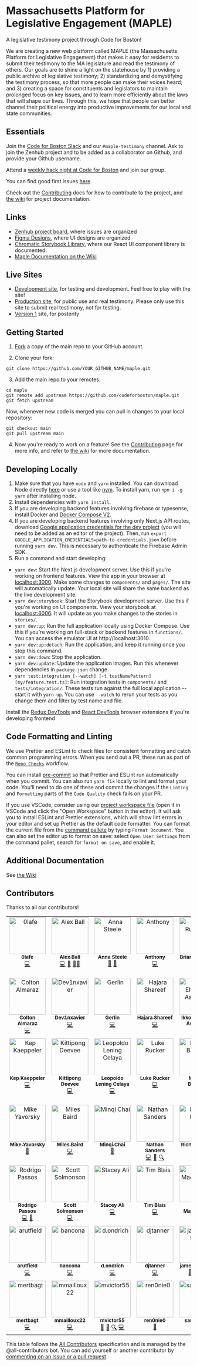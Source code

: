 # Massachusetts Platform for Legislative Engagement (MAPLE)

A legislative testimony project through Code for Boston!

We are creating a new web platform called MAPLE (the Massachusetts Platform for Legislative Engagement) that makes it easy for residents to submit their testimony to the MA legislature and read the testimony of others. Our goals are to shine a light on the statehouse by 1) providing a public archive of legislative testimony; 2) standardizing and demystifying the testimony process, so that more people can make their voices heard; and 3) creating a space for constituents and legislators to maintain prolonged focus on key issues, and to learn more efficiently about the laws that will shape our lives. Through this, we hope that people can better channel their political energy into productive improvements for our local and state communities.

## Essentials

Join the [Code for Boston Slack](https://communityinviter.com/apps/cfb-public/default-badge) and our `#maple-testimony` channel. Ask to join the Zenhub project and to be added as a collaborator on Github, and provide your Github username.

Attend a [weekly hack night at Code for Boston](https://www.meetup.com/code-for-boston/events/) and join our group.

You can find good first issues [here](https://github.com/codeforboston/maple/issues?q=is%3Aopen+is%3Aissue+label%3A%22good+first+issue%22).

Check out the [Contributing](./Contributing.md) docs for how to contribute to the project, and [the wiki](https://github.com/codeforboston/maple/wiki) for project documentation.

## Links

- [Zenhub project board](https://app.zenhub.com/workspaces/design-and-development-629389aa02e9d200139c90b8/board), where issues are organized
- [Figma Designs](<https://www.figma.com/file/oMNmgiqDGTMco2v54gOW3b/MAPLE-Soft-Launch-(Mar-2023)?t=N7wquH4vslGiB1tK-0>), where UI designs are organized
- [Chromatic Storybook Library](https://www.chromatic.com/library?appId=634f3926f2a0d0f0195eefd7&branch=main), where our React UI component library is documented.
- [Maple Documentation on the Wiki](https://github.com/codeforboston/maple/wiki)

## Live Sites

- [Development site](https://maple-dev.vercel.app/), for testing and development. Feel free to play with the site!
- [Production site](https://mapletestimony.org), for public use and real testimony. Please only use this site to submit real testimony, not for testing.
- [Version 1](https://goodgovproject.com/) site, for posterity

## Getting Started

1. [Fork](https://docs.github.com/en/github/getting-started-with-github/fork-a-repo) a copy of the main repo to your GitHub account.

2. Clone your fork:

```
git clone https://github.com/YOUR_GITHUB_NAME/maple.git
```

3. Add the main repo to your remotes:

```
cd maple
git remote add upstream https://github.com/codeforboston/maple.git
git fetch upstream
```

Now, whenever new code is merged you can pull in changes to your local repository:

```
git checkout main
git pull upstream main
```

4. Now you're ready to work on a feature! See the [Contributing](./Contributing.md) page for more info, and refer to [the wiki](https://github.com/codeforboston/maple/wiki) for more documentation.

## Developing Locally

1. Make sure that you have `node` and `yarn` installed. You can download Node directly [here](https://nodejs.org/en/download/) or use a tool like [nvm](https://github.com/nvm-sh/nvm). To install yarn, run `npm i -g yarn` after installing node.
2. Install dependencies with `yarn install`.
3. If you are developing backend features involving firebase or typesense, install Docker and [Docker Compose V2](https://docs.docker.com/compose/install/).
4. If you are developing backend features involving only Next.js API routes, download [Google application credentials for the dev project](https://console.firebase.google.com/u/0/project/digital-testimony-dev/settings/serviceaccounts/adminsdk) (you will need to be added as an editor of the project). Then, run `export GOOGLE_APPLICATION_CREDENTIALS=path-to-credentials.json` before running `yarn dev`. This is necessary to authenticate the Firebase Admin SDK.
5. Run a command and start developing:

- `yarn dev`: Start the Next.js development server. Use this if you're working on frontend features. View the app in your browser at [localhost:3000](http://localhost:3000). Make some changes to `components/` and `pages/`. The site will automatically update. Your local site will share the same backend as the live development site.
- `yarn dev:storybook`: Start the Storybook development server. Use this if you're working on UI components. View your storybook at [localhost:6006](http://localhost:6006). It will update as you make changes to the stories in `stories/`.
- `yarn dev:up`: Run the full application locally using Docker Compose. Use this if you're working on full-stack or backend features in `functions/`. You can access the emulator UI at http://localhost:3010.
- `yarn dev:up:detach`: Run the application, and keep it running once you stop this command.
- `yarn dev:down`: Stop the application.
- `yarn dev:update`: Update the application images. Run this whenever dependencies in `package.json` change.
- `yarn test:integration [--watch] [-t testNamePattern] [my/feature.test.ts]`: Run integration tests in `components/` and `tests/integration/`. These tests run against the full local application -- start it with `yarn up`. You can use `--watch` to rerun your tests as you change them and filter by test name and file.

Install the [Redux DevTools](https://chrome.google.com/webstore/detail/redux-devtools/lmhkpmbekcpmknklioeibfkpmmfibljd) and [React DevTools](https://chrome.google.com/webstore/detail/react-developer-tools/fmkadmapgofadopljbjfkapdkoienihi) browser extensions if you're developing frontend

## Code Formatting and Linting

We use Prettier and ESLint to check files for consistent formatting and catch common programming errors. When you send out a PR, these run as part of the [`Repo Checks`](https://github.com/codeforboston/maple/actions/workflows/repo-checks.yml) workflow.

You can install [pre-commit](https://pre-commit.com/) so that Prettier and ESLint run automatically when you commit. You can also run `yarn fix` locally to lint and format your code. You'll need to do one of these and commit the changes if the `Linting` and `Formatting` parts of the `Code Quality` check fails on your PR.

If you use VSCode, consider using our [project workspace file](https://github.com/codeforboston/maple/blob/main/project.code-workspace) (open it in VSCode and click the "Open Workspace" button in the editor). It will ask you to install ESLint and Prettier extensions, which will show lint errors in your editor and set up Prettier as the default code formatter. You can format the current file from the [command pallete](https://code.visualstudio.com/docs/getstarted/userinterface#_command-palette) by typing `Format Document`. You can also set the editor up to format on save: select `Open User Settings` from the command pallet, search for `format on save`, and enable it.

## Additional Documentation

See [the Wiki](https://github.com/codeforboston/maple/wiki)

## Contributors

Thanks to all our contributors!

<!-- ALL-CONTRIBUTORS-LIST:START - Do not remove or modify this section -->
<!-- prettier-ignore-start -->
<!-- markdownlint-disable -->
<table>
  <tbody>
    <tr>
      <td align="center" valign="top" width="14.28%"><a href="https://github.com/0lafe"><img src="https://avatars.githubusercontent.com/u/21280852?v=4?s=100" width="100px;" alt="0lafe"/><br /><sub><b>0lafe</b></sub></a><br /><a href="https://github.com/codeforboston/maple/commits?author=0lafe" title="Code">💻</a></td>
      <td align="center" valign="top" width="14.28%"><a href="https://github.com/alexjball"><img src="https://avatars.githubusercontent.com/u/8595776?v=4?s=100" width="100px;" alt="Alex Ball"/><br /><sub><b>Alex Ball</b></sub></a><br /><a href="https://github.com/codeforboston/maple/commits?author=alexjball" title="Code">💻</a> <a href="https://github.com/codeforboston/maple/pulls?q=is%3Apr+reviewed-by%3Aalexjball" title="Reviewed Pull Requests">👀</a> <a href="#mentoring-alexjball" title="Mentoring">🧑‍🏫</a></td>
      <td align="center" valign="top" width="14.28%"><a href="https://github.com/AnnaKSteele"><img src="https://avatars.githubusercontent.com/u/6483197?v=4?s=100" width="100px;" alt="Anna Steele"/><br /><sub><b>Anna Steele</b></sub></a><br /><a href="#business-AnnaKSteele" title="Business development">💼</a> <a href="#projectManagement-AnnaKSteele" title="Project Management">📆</a></td>
      <td align="center" valign="top" width="14.28%"><a href="https://github.com/Tcoding12"><img src="https://avatars.githubusercontent.com/u/78769953?v=4?s=100" width="100px;" alt="Anthony "/><br /><sub><b>Anthony </b></sub></a><br /><a href="https://github.com/codeforboston/maple/commits?author=Tcoding12" title="Code">💻</a></td>
      <td align="center" valign="top" width="14.28%"><a href="https://bhrutledge.com/"><img src="https://avatars.githubusercontent.com/u/1326704?v=4?s=100" width="100px;" alt="Brian Rutledge"/><br /><sub><b>Brian Rutledge</b></sub></a><br /><a href="https://github.com/codeforboston/maple/commits?author=bhrutledge" title="Code">💻</a></td>
      <td align="center" valign="top" width="14.28%"><a href="https://github.com/bhinebaugh"><img src="https://avatars.githubusercontent.com/u/466561?v=4?s=100" width="100px;" alt="Byron Kent Hinebaugh"/><br /><sub><b>Byron Kent Hinebaugh</b></sub></a><br /><a href="https://github.com/codeforboston/maple/commits?author=bhinebaugh" title="Code">💻</a></td>
      <td align="center" valign="top" width="14.28%"><a href="https://github.com/cbmacd1213"><img src="https://avatars.githubusercontent.com/u/67985403?v=4?s=100" width="100px;" alt="Colin MacDonald"/><br /><sub><b>Colin MacDonald</b></sub></a><br /><a href="https://github.com/codeforboston/maple/commits?author=cbmacd1213" title="Code">💻</a></td>
    </tr>
    <tr>
      <td align="center" valign="top" width="14.28%"><a href="https://github.com/almaraz333"><img src="https://avatars.githubusercontent.com/u/60356596?v=4?s=100" width="100px;" alt="Colton Almaraz"/><br /><sub><b>Colton Almaraz</b></sub></a><br /><a href="https://github.com/codeforboston/maple/commits?author=almaraz333" title="Code">💻</a></td>
      <td align="center" valign="top" width="14.28%"><a href="https://github.com/Dev1nxavier"><img src="https://avatars.githubusercontent.com/u/7763861?v=4?s=100" width="100px;" alt="Dev1nxavier"/><br /><sub><b>Dev1nxavier</b></sub></a><br /><a href="https://github.com/codeforboston/maple/commits?author=Dev1nxavier" title="Code">💻</a></td>
      <td align="center" valign="top" width="14.28%"><a href="https://github.com/gerlinp"><img src="https://avatars.githubusercontent.com/u/68314210?v=4?s=100" width="100px;" alt="Gerlin"/><br /><sub><b>Gerlin</b></sub></a><br /><a href="https://github.com/codeforboston/maple/commits?author=gerlinp" title="Code">💻</a></td>
      <td align="center" valign="top" width="14.28%"><a href="https://hshareef9.github.io/Profile/"><img src="https://avatars.githubusercontent.com/u/101157878?v=4?s=100" width="100px;" alt="Hajara Shareef"/><br /><sub><b>Hajara Shareef</b></sub></a><br /><a href="https://github.com/codeforboston/maple/commits?author=hshareef9" title="Code">💻</a></td>
      <td align="center" valign="top" width="14.28%"><a href="https://bandism.net/"><img src="https://avatars.githubusercontent.com/u/22633385?v=4?s=100" width="100px;" alt="Ikko Eltociear Ashimine"/><br /><sub><b>Ikko Eltociear Ashimine</b></sub></a><br /><a href="https://github.com/codeforboston/maple/commits?author=eltociear" title="Code">💻</a></td>
      <td align="center" valign="top" width="14.28%"><a href="https://github.com/jkoren"><img src="https://avatars.githubusercontent.com/u/67333843?v=4?s=100" width="100px;" alt="Jeff Korenstein"/><br /><sub><b>Jeff Korenstein</b></sub></a><br /><a href="https://github.com/codeforboston/maple/commits?author=jkoren" title="Code">💻</a></td>
      <td align="center" valign="top" width="14.28%"><a href="https://github.com/KY233466"><img src="https://avatars.githubusercontent.com/u/81402259?v=4?s=100" width="100px;" alt="KY233466"/><br /><sub><b>KY233466</b></sub></a><br /><a href="https://github.com/codeforboston/maple/commits?author=KY233466" title="Code">💻</a></td>
    </tr>
    <tr>
      <td align="center" valign="top" width="14.28%"><a href="https://kepweb.dev/"><img src="https://avatars.githubusercontent.com/u/19396186?v=4?s=100" width="100px;" alt="Kep Kaeppeler"/><br /><sub><b>Kep Kaeppeler</b></sub></a><br /><a href="https://github.com/codeforboston/maple/commits?author=Keparoo" title="Code">💻</a></td>
      <td align="center" valign="top" width="14.28%"><a href="https://github.com/poon-kittipong"><img src="https://avatars.githubusercontent.com/u/56698287?v=4?s=100" width="100px;" alt="Kittipong Deevee"/><br /><sub><b>Kittipong Deevee</b></sub></a><br /><a href="https://github.com/codeforboston/maple/commits?author=poon-kittipong" title="Code">💻</a></td>
      <td align="center" valign="top" width="14.28%"><a href="https://github.com/pololeningcelaya"><img src="https://avatars.githubusercontent.com/u/57147656?v=4?s=100" width="100px;" alt="Leopoldo Lening Celaya"/><br /><sub><b>Leopoldo Lening Celaya</b></sub></a><br /><a href="https://github.com/codeforboston/maple/commits?author=pololeningcelaya" title="Code">💻</a></td>
      <td align="center" valign="top" width="14.28%"><a href="https://github.com/luke-rucker"><img src="https://avatars.githubusercontent.com/u/10203352?v=4?s=100" width="100px;" alt="Luke Rucker"/><br /><sub><b>Luke Rucker</b></sub></a><br /><a href="https://github.com/codeforboston/maple/commits?author=luke-rucker" title="Code">💻</a></td>
      <td align="center" valign="top" width="14.28%"><a href="https://github.com/NONstiky"><img src="https://avatars.githubusercontent.com/u/16812993?v=4?s=100" width="100px;" alt="Marcos Banchik"/><br /><sub><b>Marcos Banchik</b></sub></a><br /><a href="https://github.com/codeforboston/maple/commits?author=NONstiky" title="Code">💻</a></td>
      <td align="center" valign="top" width="14.28%"><a href="https://mtrepaniercajigas.vercel.app/"><img src="https://avatars.githubusercontent.com/u/88287632?v=4?s=100" width="100px;" alt="Mark Trepanier-Cajigas"/><br /><sub><b>Mark Trepanier-Cajigas</b></sub></a><br /><a href="https://github.com/codeforboston/maple/commits?author=MarkTrepanier" title="Code">💻</a></td>
      <td align="center" valign="top" width="14.28%"><a href="https://www.zagaja.com/"><img src="https://avatars.githubusercontent.com/u/565647?v=4?s=100" width="100px;" alt="Matthew Zagaja"/><br /><sub><b>Matthew Zagaja</b></sub></a><br /><a href="https://github.com/codeforboston/maple/commits?author=mzagaja" title="Code">💻</a></td>
    </tr>
    <tr>
      <td align="center" valign="top" width="14.28%"><a href="https://github.com/mikeyavorsky"><img src="https://avatars.githubusercontent.com/u/1855512?v=4?s=100" width="100px;" alt="Mike Yavorsky"/><br /><sub><b>Mike Yavorsky</b></sub></a><br /><a href="#design-mikeyavorsky" title="Design">🎨</a></td>
      <td align="center" valign="top" width="14.28%"><a href="https://github.com/kilometers"><img src="https://avatars.githubusercontent.com/u/6674848?v=4?s=100" width="100px;" alt="Miles Baird"/><br /><sub><b>Miles Baird</b></sub></a><br /><a href="https://github.com/codeforboston/maple/commits?author=kilometers" title="Code">💻</a></td>
      <td align="center" valign="top" width="14.28%"><a href="https://minqichai.notion.site/"><img src="https://avatars.githubusercontent.com/u/44985426?v=4?s=100" width="100px;" alt="Minqi Chai"/><br /><sub><b>Minqi Chai</b></sub></a><br /><a href="#userTesting-mchai1218" title="User Testing">📓</a></td>
      <td align="center" valign="top" width="14.28%"><a href="https://github.com/nesanders"><img src="https://avatars.githubusercontent.com/u/1727426?v=4?s=100" width="100px;" alt="Nathan Sanders"/><br /><sub><b>Nathan Sanders</b></sub></a><br /><a href="https://github.com/codeforboston/maple/commits?author=nesanders" title="Code">💻</a> <a href="#business-nesanders" title="Business development">💼</a> <a href="#fundingFinding-nesanders" title="Funding Finding">🔍</a></td>
      <td align="center" valign="top" width="14.28%"><a href="https://www.richardkwon.com/"><img src="https://avatars.githubusercontent.com/u/24848125?v=4?s=100" width="100px;" alt="Richard Kwon"/><br /><sub><b>Richard Kwon</b></sub></a><br /><a href="https://github.com/codeforboston/maple/commits?author=Rae-Kwon" title="Code">💻</a></td>
      <td align="center" valign="top" width="14.28%"><a href="https://github.com/rileyhgrant"><img src="https://avatars.githubusercontent.com/u/59549713?v=4?s=100" width="100px;" alt="Riley Grant"/><br /><sub><b>Riley Grant</b></sub></a><br /><a href="https://github.com/codeforboston/maple/commits?author=rileyhgrant" title="Code">💻</a></td>
      <td align="center" valign="top" width="14.28%"><a href="https://github.com/RobertMrowiec"><img src="https://avatars.githubusercontent.com/u/25043084?v=4?s=100" width="100px;" alt="RobertMrowiec"/><br /><sub><b>RobertMrowiec</b></sub></a><br /><a href="https://github.com/codeforboston/maple/commits?author=RobertMrowiec" title="Code">💻</a> <a href="https://github.com/codeforboston/maple/pulls?q=is%3Apr+reviewed-by%3ARobertMrowiec" title="Reviewed Pull Requests">👀</a></td>
    </tr>
    <tr>
      <td align="center" valign="top" width="14.28%"><a href="https://rodrigopassos.com/"><img src="https://avatars.githubusercontent.com/u/994788?v=4?s=100" width="100px;" alt="Rodrigo Passos"/><br /><sub><b>Rodrigo Passos</b></sub></a><br /><a href="https://github.com/codeforboston/maple/commits?author=webrgp" title="Code">💻</a> <a href="https://github.com/codeforboston/maple/pulls?q=is%3Apr+reviewed-by%3Awebrgp" title="Reviewed Pull Requests">👀</a></td>
      <td align="center" valign="top" width="14.28%"><a href="https://github.com/ssolmonson"><img src="https://avatars.githubusercontent.com/u/58236786?v=4?s=100" width="100px;" alt="Scott Solmonson"/><br /><sub><b>Scott Solmonson</b></sub></a><br /><a href="https://github.com/codeforboston/maple/commits?author=ssolmonson" title="Code">💻</a></td>
      <td align="center" valign="top" width="14.28%"><a href="https://github.com/Slam256"><img src="https://avatars.githubusercontent.com/u/96086935?v=4?s=100" width="100px;" alt="Stacey Ali"/><br /><sub><b>Stacey Ali</b></sub></a><br /><a href="https://github.com/codeforboston/maple/commits?author=Slam256" title="Code">💻</a></td>
      <td align="center" valign="top" width="14.28%"><a href="https://timblaisdesigns.netlify.app/"><img src="https://avatars.githubusercontent.com/u/97904016?v=4?s=100" width="100px;" alt="Tim Blais"/><br /><sub><b>Tim Blais</b></sub></a><br /><a href="https://github.com/codeforboston/maple/commits?author=timblais" title="Code">💻</a></td>
      <td align="center" valign="top" width="14.28%"><a href="https://github.com/tommagnusson"><img src="https://avatars.githubusercontent.com/u/11342238?v=4?s=100" width="100px;" alt="Tom Magnusson"/><br /><sub><b>Tom Magnusson</b></sub></a><br /><a href="https://github.com/codeforboston/maple/commits?author=tommagnusson" title="Code">💻</a></td>
      <td align="center" valign="top" width="14.28%"><a href="https://github.com/ujwalkumar1995"><img src="https://avatars.githubusercontent.com/u/20976813?v=4?s=100" width="100px;" alt="Ujwal Kumar"/><br /><sub><b>Ujwal Kumar</b></sub></a><br /><a href="https://github.com/codeforboston/maple/commits?author=ujwalkumar1995" title="Code">💻</a></td>
      <td align="center" valign="top" width="14.28%"><a href="https://github.com/veronicaadler"><img src="https://avatars.githubusercontent.com/u/83320256?v=4?s=100" width="100px;" alt="Veronica Adler"/><br /><sub><b>Veronica Adler</b></sub></a><br /><a href="https://github.com/codeforboston/maple/commits?author=veronicaadler" title="Code">💻</a></td>
    </tr>
    <tr>
      <td align="center" valign="top" width="14.28%"><a href="https://github.com/arutfield"><img src="https://avatars.githubusercontent.com/u/36383013?v=4?s=100" width="100px;" alt="arutfield"/><br /><sub><b>arutfield</b></sub></a><br /><a href="https://github.com/codeforboston/maple/commits?author=arutfield" title="Code">💻</a></td>
      <td align="center" valign="top" width="14.28%"><a href="https://github.com/bancona"><img src="https://avatars.githubusercontent.com/u/5554068?v=4?s=100" width="100px;" alt="bancona"/><br /><sub><b>bancona</b></sub></a><br /><a href="https://github.com/codeforboston/maple/commits?author=bancona" title="Code">💻</a></td>
      <td align="center" valign="top" width="14.28%"><a href="https://github.com/d-ondrich"><img src="https://avatars.githubusercontent.com/u/25425042?v=4?s=100" width="100px;" alt="d.ondrich"/><br /><sub><b>d.ondrich</b></sub></a><br /><a href="https://github.com/codeforboston/maple/commits?author=d-ondrich" title="Code">💻</a></td>
      <td align="center" valign="top" width="14.28%"><a href="https://github.com/djtanner"><img src="https://avatars.githubusercontent.com/u/3960256?v=4?s=100" width="100px;" alt="djtanner"/><br /><sub><b>djtanner</b></sub></a><br /><a href="https://github.com/codeforboston/maple/commits?author=djtanner" title="Code">💻</a></td>
      <td align="center" valign="top" width="14.28%"><a href="https://github.com/jamesvas5307"><img src="https://avatars.githubusercontent.com/u/14347149?v=4?s=100" width="100px;" alt="jamesvas5307"/><br /><sub><b>jamesvas5307</b></sub></a><br /><a href="#design-jamesvas5307" title="Design">🎨</a> <a href="#mentoring-jamesvas5307" title="Mentoring">🧑‍🏫</a> <a href="#userTesting-jamesvas5307" title="User Testing">📓</a></td>
      <td align="center" valign="top" width="14.28%"><a href="https://github.com/jellyyams"><img src="https://avatars.githubusercontent.com/u/53629007?v=4?s=100" width="100px;" alt="jellyyams"/><br /><sub><b>jellyyams</b></sub></a><br /><a href="https://github.com/codeforboston/maple/commits?author=jellyyams" title="Code">💻</a></td>
      <td align="center" valign="top" width="14.28%"><a href="https://github.com/jkinzer85"><img src="https://avatars.githubusercontent.com/u/80472427?v=4?s=100" width="100px;" alt="jkinzer85"/><br /><sub><b>jkinzer85</b></sub></a><br /><a href="#userTesting-jkinzer85" title="User Testing">📓</a></td>
    </tr>
    <tr>
      <td align="center" valign="top" width="14.28%"><a href="https://github.com/mertbagt"><img src="https://avatars.githubusercontent.com/u/73559781?v=4?s=100" width="100px;" alt="mertbagt"/><br /><sub><b>mertbagt</b></sub></a><br /><a href="https://github.com/codeforboston/maple/commits?author=mertbagt" title="Code">💻</a></td>
      <td align="center" valign="top" width="14.28%"><a href="https://github.com/mmailloux22"><img src="https://avatars.githubusercontent.com/u/48417120?v=4?s=100" width="100px;" alt="mmailloux22"/><br /><sub><b>mmailloux22</b></sub></a><br /><a href="https://github.com/codeforboston/maple/commits?author=mmailloux22" title="Code">💻</a></td>
      <td align="center" valign="top" width="14.28%"><a href="https://github.com/mvictor55"><img src="https://avatars.githubusercontent.com/u/71357256?v=4?s=100" width="100px;" alt="mvictor55"/><br /><sub><b>mvictor55</b></sub></a><br /><a href="#business-mvictor55" title="Business development">💼</a> <a href="#projectManagement-mvictor55" title="Project Management">📆</a> <a href="#fundingFinding-mvictor55" title="Funding Finding">🔍</a> <a href="https://github.com/codeforboston/maple/commits?author=mvictor55" title="Code">💻</a></td>
      <td align="center" valign="top" width="14.28%"><a href="https://github.com/ren0nie0"><img src="https://avatars.githubusercontent.com/u/32780767?v=4?s=100" width="100px;" alt="ren0nie0"/><br /><sub><b>ren0nie0</b></sub></a><br /><a href="#research-ren0nie0" title="Research">🔬</a></td>
      <td align="center" valign="top" width="14.28%"><a href="https://github.com/sammymyi"><img src="https://avatars.githubusercontent.com/u/105759252?v=4?s=100" width="100px;" alt="sammymyi"/><br /><sub><b>sammymyi</b></sub></a><br /><a href="#design-sammymyi" title="Design">🎨</a> <a href="#userTesting-sammymyi" title="User Testing">📓</a></td>
      <td align="center" valign="top" width="14.28%"><a href="https://github.com/sashamaryl"><img src="https://avatars.githubusercontent.com/u/30247522?v=4?s=100" width="100px;" alt="sashamaryl"/><br /><sub><b>sashamaryl</b></sub></a><br /><a href="https://github.com/codeforboston/maple/commits?author=sashamaryl" title="Code">💻</a> <a href="#mentoring-sashamaryl" title="Mentoring">🧑‍🏫</a> <a href="#research-sashamaryl" title="Research">🔬</a></td>
    </tr>
  </tbody>
</table>

<!-- markdownlint-restore -->
<!-- prettier-ignore-end -->

<!-- ALL-CONTRIBUTORS-LIST:END -->

This table follows the [All Contributors](https://allcontributors.org/) specification and is managed by the @all-contributors bot. You can add yourself or another contributor by [commenting on an issue or a pull request](https://allcontributors.org/docs/en/bot/usage).
